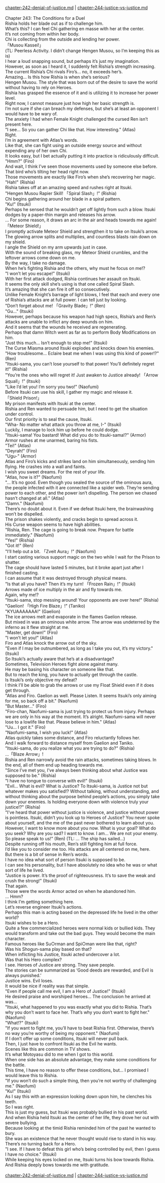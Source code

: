 [chapter-242-denial-of-justice.md](./chapter-242-denial-of-justice.md) | [chapter-244-justice-vs-justice.md](./chapter-244-justice-vs-justice.md) <br/>
<br/>
Chapter 243: The Conditions for a Duel<br/>
Rishia holds her blade out as if to challenge him.<br/>
What’s this? I can feel Chi gathering en masse with her at the center.<br/>
It’s not coming from within her body.<br/>
Chi is collecting from the outside and lending her power.<br/>
「Musou Kassei!」<br/>
(TL: Peerless Activity. I didn’t change Hengen Musou, so I’m keeping this as is)<br/>
I hear a loud snapping sound, but perhaps it’s just my imagination.<br/>
However, as soon as I heard it, I suddenly felt Rishia’s strength increasing.<br/>
The current Rishia’s Chi rivals Firo’s… no, it exceeds her’s.<br/>
Amazing… Is this how Rishia is when she’s serious?<br/>
Hengen Musou. The style that was born out of the desire to save the world without having to rely on Heroes.<br/>
Rishia has grasped the essence of it and is utilizing it to increase her power level.<br/>
Right now, I cannot measure just how high her basic strength is.<br/>
I’m not sure if she can breach my defenses, but she’s at least an opponent I would have to be wary of.<br/>
The anxiety I had when Female Knight challenged the cursed Ren isn’t present here.<br/>
"I see… So you can gather Chi like that. How interesting." (Atlas)<br/>
Right.<br/>
I’m in agreement with Atlas’s words.<br/>
Like that, she can fight using an outside energy source and without expending any of her own Chi.<br/>
It looks easy, but I bet actually putting it into practice is ridiculously difficult.<br/>
"Hmm?" (Firo)<br/>
And wait, I think I’ve seen those movements used by someone else before.<br/>
That bird who’s tilting her head right now.<br/>
Those movements are exactly like Firo’s when she’s recovering her magic.<br/>
"Hah!" (Rishia)<br/>
Rishia takes off at an amazing speed and rushes right at Itsuki.<br/>
"Hengen Musou Rapier Skill! 「Spiral Slash」!" (Rishia)<br/>
Chi begins gathering around her blade in a spiral pattern.<br/>
"Ku!" (Itsuki)<br/>
Perhaps he sensed that he wouldn’t get off lightly from such a blow. Itsuki dodges by a paper-thin margin and releases his arrow.<br/>
… For some reason, it draws an arc in the air and heads towards me again!<br/>
「Meteor Shield!」<br/>
I promptly activate Meteor Shield and strengthen it to take on Itsuki’s arrow.<br/>
The glowing arrow splits and multiplies, and countless blasts rain down on my shield.<br/>
I angle the Shield on my arm upwards just in case.<br/>
With the sound of breaking glass, my Meteor Shield crumbles, and the leftover arrows come down on me.<br/>
By the way, I take no damage.<br/>
When he’s fighting Rishia and the others, why must he focus on me!?<br/>
"I won’t let you escape!" (Itsuki)<br/>
With her first attack dodged, Rishia continues her assault on Itsuki.<br/>
It seems the only skill she’s using is that one called Spiral Slash.<br/>
It’s amazing that she can fire it off so consecutively.<br/>
Unlike Female Knight’s barrage of light blows, I feel that each and every one of Rishia’s attacks are at full power. I can tell just by looking.<br/>
"Don’t forget about me! 「Gravity Blade」!" (Ren)<br/>
"Gu…" (Itsuki)<br/>
However, perhaps because his weapon had high specs, Rishia’s and Ren’s attacks are unable to inflict any deep wounds on him.<br/>
And it seems that the wounds he received are regenerating.<br/>
Perhaps that damn Witch went as far as to perform Body Modifications on him.<br/>
"Just this much… Isn’t enough to stop me!" (Itsuki)<br/>
The Curse Miasma around Itsuki explodes and knocks down his enemies.<br/>
"How troublesome… Eclaire beat me when I was using this kind of power!?" (Ren)<br/>
"Itsuki-sama, you can’t lose yourself to that power! You’ll definitely regret it!" (Rishia)<br/>
"You’re the ones who will regret it! Just awaken to Justice already! 「Arrow Squall」!" (Itsuki)<br/>
"Like I’d let you! I’m sorry you two!" (Naofumi)<br/>
Before Itsuki can use his skill, I gather my magic and release it.<br/>
「Shield Prison!」<br/>
My prison manifests with Itsuki at the center.<br/>
Rishia and Ren wanted to persuade him, but I need to get the situation under control.<br/>
Our first priority is to seal the cause, Itsuki.<br/>
"Wha- No matter what attack you throw at me, I-" (Itsuki)<br/>
Luckily, I manage to lock him up before he could dodge.<br/>
"Itsuki-sama! You bastard! What did you do to Itsuki-sama!?" (Armor)<br/>
Armor rushes at me unarmed, baring his fists.<br/>
"Tei!" (Atlas)<br/>
"Deyrah!" (Firo)<br/>
"Ugu-" (Armor)<br/>
Atlas and Firo’s kicks and strikes land on him simultaneously, sending him flying. He crashes into a wall and faints.<br/>
I wish you sweet dreams. For the rest of your life.<br/>
"Atlas, how is it?" (Naofumi)<br/>
"… It’s no good. Even though you sealed the source of the ominous aura, the people infected with it are connected like a spider web. They’re sending power to each other, and the power isn’t dispelling. The person we chased hasn’t changed at all." (Atlas)<br/>
"Damn." (Naofumi)<br/>
There’s no doubt about it. Even if we defeat Itsuki here, the brainwashing won’t be dispelled.<br/>
The prison shakes violently, and cracks begin to spread across it.<br/>
His Curse weapon seems to have high abilities.<br/>
"Rishia, Ren. The cage is going to break now. Prepare for battle immediately." (Naofumi)<br/>
"Yes!" (Rishia)<br/>
"Got it!" (Ren)<br/>
"I’ll help out a bit. 「Zveit Aura」!" (Naofumi)<br/>
I start casting various support magic on the two while I wait for the Prison to shatter.<br/>
The cage should have lasted 5 minutes, but it broke apart just after I finished casting.<br/>
I can assume that it was destroyed through physical means.<br/>
"Is that all you have? Then it’s my turn! 「Frozen Rain」!" (Itsuki)<br/>
Arrows made of ice multiply in the air and fly towards me.<br/>
Again, why me!?<br/>
"Itsuki-sama, stop messing around! Your opponents are over here!" (Rishia)<br/>
"Gaelion! 「High Fire Blaze」!" (Taniko)<br/>
"KYUAAAAAAA!" (Gaelion)<br/>
The ice arrows melt and evaporate in the flames Gaelion release.<br/>
But mixed in was an ominous white arrow. The arrow was undeterred by the inferno as it flew straight at me.<br/>
"Master, get down!" (Firo)<br/>
"I won’t let you!" (Atlas)<br/>
Firo and Atlas knock the arrow out of the sky.<br/>
"Even if I may be outnumbered, as long as I take you out, it’s my victory." (Itsuki)<br/>
So Itsuki’s actually aware that he’s at a disadvantage?<br/>
Sometimes, Television Heroes fight alone against many.<br/>
He may be basing his character on someone like that.<br/>
But to reach the king, you have to actually get through the castle.<br/>
Is Itsuki’s only objective my defeat?<br/>
I think I’ll be able to grab the arrows or use my Float Shield even if it does get through.<br/>
"Atlas and Firo. Gaelion as well. Please Listen. It seems Itsuki’s only aiming for me, so back off a bit." (Naofumi)<br/>
"But Master…" (Firo)<br/>
"Firo-chan, Naofumi-sama is just trying to protect us from injury. Perhaps we are only in his way at the moment. It’s alright. Naofumi-sama will never lose to a lowlife like that. Please believe in him." (Atlas)<br/>
"Uu… I got it." (Firo)<br/>
"Naofumi-sama, I wish you luck!" (Atlas)<br/>
Atlas quickly takes some distance, and Firo reluctantly follows her.<br/>
And I walk forward to distance myself from Gaelion and Taniko.<br/>
"Itsuki-sama, do you realize what you are trying to do?" (Rishia)<br/>
…「Blaze Arrow」!<br/>
Rishia and Ren narrowly avoid the rain attacks, sometimes taking blows. In the end, all of them end up heading towards me.<br/>
"Since I’ve met you, I’ve always been thinking about what Justice was supposed to be." (Rishia)<br/>
"I have no tongue to converse with evil!" (Itsuki)<br/>
"Evil… What is evil? What is Justice? To Itsuki-sama, is Justice not but whatever makes you satisfied!? Without talking, without understanding, and without thinking about the purpose behind people’s actions, you simply take down your enemies. Is holding everyone down with violence truly your justice!?" (Rishia)<br/>
"I’ve heard that power without justice is violence, and justice without power is pointless. Itsuki, didn’t you look up to Heroes of Justice? You never spoke about yourself, and the me of the past never bothered to learn about you. However, I want to know more about you now. What is your goal? What do you seek? Why are you sad? I want to know. I am… We are not your enemy. So please speak to us!" (Ren) (TL: … The ship has sailed…)<br/>
Despite running off his mouth, Ren’s still fighting him at full force.<br/>
I’d like you to consider me too. His attacks are all centered on me, here.<br/>
But there is a bit of sense in Ren’s words.<br/>
I have no idea what sort of person Itsuki is supposed to be.<br/>
I can see his personality, but I have absolutely no idea who he was or what sort of life he lived.<br/>
"Justice is power. It’s the proof of righteousness. It’s to save the weak and crush the strong!" (Itsuki)<br/>
That again.<br/>
Those were the words Armor acted on when he abandoned him.<br/>
… Hmm?<br/>
I think I’m getting something here.<br/>
Let’s reverse engineer Itsuki’s actions.<br/>
Perhaps this man is acting based on the depressed life he lived in the other world?<br/>
Itsuki wishes to be a Hero.<br/>
Quite a few commercialized heroes were normal kids or bullied kids. They would transform and take out the bad guys. They would become the main character.<br/>
Famous heroes like Su○rman and Spi○man were like that, right?<br/>
Was his Shogun-sama play based on that?<br/>
When inflicting his Justice, Itsuki acted undercover a lot.<br/>
Was that his Hero complex?<br/>
I see. Heroes of Justice are strong. They save people.<br/>
The stories can be summarized as ‘Good deeds are rewarded, and Evil is always punished.’<br/>
Justice wins. Evil loses.<br/>
It would be nice if reality was that simple.<br/>
"Even if people call me evil, I am a Hero of Justice!" (Itsuki)<br/>
He desired praise and worshiped heroes… The conclusion he arrived at was…<br/>
"Itsuki, what happened to you was exactly what you did to Rishia. That’s why you don’t want to face her. That’s why you don’t want to fight her." (Naofumi)<br/>
"What!?" (Itsuki)<br/>
"If you want to fight me, you’ll have to beat Rishia first. Otherwise, there’s no way you’re worthy of being my opponent." (Naofumi)<br/>
If I don’t offer up some conditions, Itsuki will never pull back.<br/>
Then, I just have to confront Itsuki as the Evil he wants.<br/>
Scenes like this are common in TV shows.<br/>
It’s what Motoyasu did to me when I got to this world.<br/>
When one side has an absolute advantage, they make some conditions for the battle.<br/>
This time, I have no reason to offer these conditions, but… I promised I would leave this to Rishia.<br/>
"If you won’t do such a simple thing, then you’re not worthy of challenging me." (Naofumi)<br/>
"Ku!" (Itsuki)<br/>
As I say this with an expression looking down upon him, he clenches his teeth.<br/>
So I was right.<br/>
This is just my guess, but Itsuki was probably bullied in his past world.<br/>
And when Rishia held Itsuki as the center of her life, they drove her out with severe bullying.<br/>
Because looking at the timid Rishia reminded him of the past he wanted to bury.<br/>
She was an existence that he never thought would rise to stand in his way.<br/>
There’s no turning back for a Hero.<br/>
"I see. If I have to defeat this girl who’s being controlled by evil, then I guess I have no choice." (Itsuki)<br/>
While keeping his eyes locked on me, Itsuki turns his bow towards Rishia.<br/>
And Rishia deeply bows towards me with gratitude.<br/>
<br/>
[chapter-242-denial-of-justice.md](./chapter-242-denial-of-justice.md) | [chapter-244-justice-vs-justice.md](./chapter-244-justice-vs-justice.md) <br/>
